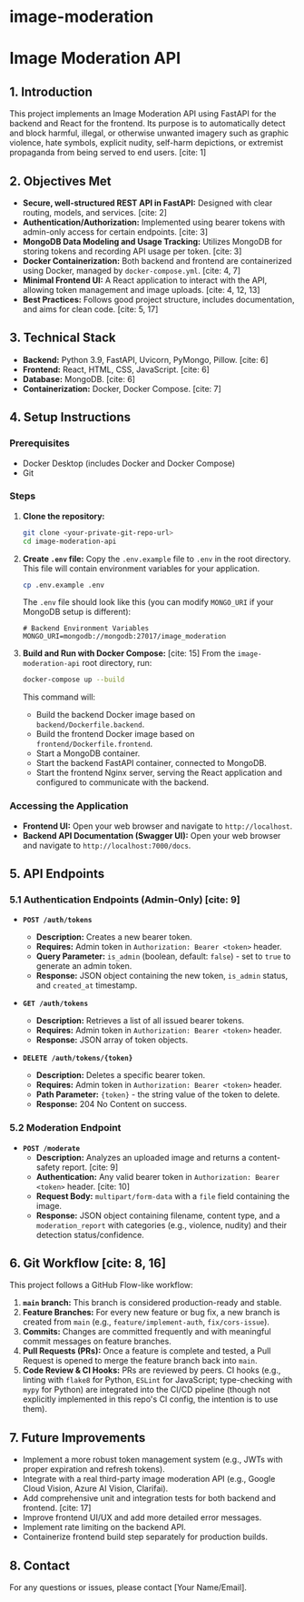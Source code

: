 # image-moderation
# Image Moderation API

## 1. Introduction
This project implements an Image Moderation API using FastAPI for the backend and React for the frontend. Its purpose is to automatically detect and block harmful, illegal, or otherwise unwanted imagery such as graphic violence, hate symbols, explicit nudity, self-harm depictions, or extremist propaganda from being served to end users. [cite: 1]

## 2. Objectives Met
* **Secure, well-structured REST API in FastAPI:** Designed with clear routing, models, and services. [cite: 2]
* **Authentication/Authorization:** Implemented using bearer tokens with admin-only access for certain endpoints. [cite: 3]
* **MongoDB Data Modeling and Usage Tracking:** Utilizes MongoDB for storing tokens and recording API usage per token. [cite: 3]
* **Docker Containerization:** Both backend and frontend are containerized using Docker, managed by `docker-compose.yml`. [cite: 4, 7]
* **Minimal Frontend UI:** A React application to interact with the API, allowing token management and image uploads. [cite: 4, 12, 13]
* **Best Practices:** Follows good project structure, includes documentation, and aims for clean code. [cite: 5, 17]

## 3. Technical Stack
* **Backend:** Python 3.9, FastAPI, Uvicorn, PyMongo, Pillow. [cite: 6]
* **Frontend:** React, HTML, CSS, JavaScript. [cite: 6]
* **Database:** MongoDB. [cite: 6]
* **Containerization:** Docker, Docker Compose. [cite: 7]

## 4. Setup Instructions

### Prerequisites
* Docker Desktop (includes Docker and Docker Compose)
* Git

### Steps

1.  **Clone the repository:**
    ```bash
    git clone <your-private-git-repo-url>
    cd image-moderation-api
    ```

2.  **Create `.env` file:**
    Copy the `.env.example` file to `.env` in the root directory. This file will contain environment variables for your application.
    ```bash
    cp .env.example .env
    ```
    The `.env` file should look like this (you can modify `MONGO_URI` if your MongoDB setup is different):
    ```
    # Backend Environment Variables
    MONGO_URI=mongodb://mongodb:27017/image_moderation
    ```

3.  **Build and Run with Docker Compose:** [cite: 15]
    From the `image-moderation-api` root directory, run:
    ```bash
    docker-compose up --build
    ```
    This command will:
    * Build the backend Docker image based on `backend/Dockerfile.backend`.
    * Build the frontend Docker image based on `frontend/Dockerfile.frontend`.
    * Start a MongoDB container.
    * Start the backend FastAPI container, connected to MongoDB.
    * Start the frontend Nginx server, serving the React application and configured to communicate with the backend.

### Accessing the Application

* **Frontend UI:** Open your web browser and navigate to `http://localhost`.
* **Backend API Documentation (Swagger UI):** Open your web browser and navigate to `http://localhost:7000/docs`.

## 5. API Endpoints

### 5.1 Authentication Endpoints (Admin-Only) [cite: 9]

* **`POST /auth/tokens`**
    * **Description:** Creates a new bearer token.
    * **Requires:** Admin token in `Authorization: Bearer <token>` header.
    * **Query Parameter:** `is_admin` (boolean, default: `false`) - set to `true` to generate an admin token.
    * **Response:** JSON object containing the new token, `is_admin` status, and `created_at` timestamp.

* **`GET /auth/tokens`**
    * **Description:** Retrieves a list of all issued bearer tokens.
    * **Requires:** Admin token in `Authorization: Bearer <token>` header.
    * **Response:** JSON array of token objects.

* **`DELETE /auth/tokens/{token}`**
    * **Description:** Deletes a specific bearer token.
    * **Requires:** Admin token in `Authorization: Bearer <token>` header.
    * **Path Parameter:** `{token}` - the string value of the token to delete.
    * **Response:** 204 No Content on success.

### 5.2 Moderation Endpoint

* **`POST /moderate`**
    * **Description:** Analyzes an uploaded image and returns a content-safety report. [cite: 9]
    * **Authentication:** Any valid bearer token in `Authorization: Bearer <token>` header. [cite: 10]
    * **Request Body:** `multipart/form-data` with a `file` field containing the image.
    * **Response:** JSON object containing filename, content type, and a `moderation_report` with categories (e.g., violence, nudity) and their detection status/confidence.

## 6. Git Workflow [cite: 8, 16]
This project follows a GitHub Flow-like workflow:
1.  **`main` branch:** This branch is considered production-ready and stable.
2.  **Feature Branches:** For every new feature or bug fix, a new branch is created from `main` (e.g., `feature/implement-auth`, `fix/cors-issue`).
3.  **Commits:** Changes are committed frequently and with meaningful commit messages on feature branches.
4.  **Pull Requests (PRs):** Once a feature is complete and tested, a Pull Request is opened to merge the feature branch back into `main`.
5.  **Code Review & CI Hooks:** PRs are reviewed by peers. CI hooks (e.g., linting with `flake8` for Python, `ESLint` for JavaScript; type-checking with `mypy` for Python) are integrated into the CI/CD pipeline (though not explicitly implemented in this repo's CI config, the intention is to use them).

## 7. Future Improvements
* Implement a more robust token management system (e.g., JWTs with proper expiration and refresh tokens).
* Integrate with a real third-party image moderation API (e.g., Google Cloud Vision, Azure AI Vision, Clarifai).
* Add comprehensive unit and integration tests for both backend and frontend. [cite: 17]
* Improve frontend UI/UX and add more detailed error messages.
* Implement rate limiting on the backend API.
* Containerize frontend build step separately for production builds.

## 8. Contact
For any questions or issues, please contact [Your Name/Email].

